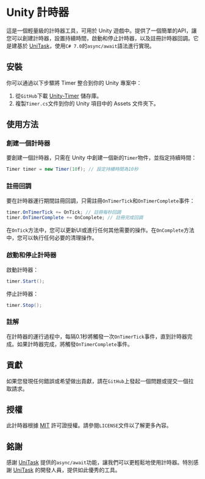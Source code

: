 # Unity 計時器

這是一個輕量級的計時器工具，可用於 Unity 遊戲中。提供了一個簡單的API，讓您可以創建計時器，設置持續時間，啟動和停止計時器，以及註冊計時器回調。它是建基於 [UniTask](https://github.com/Cysharp/UniTask)，使用`C# 7.0`的`async/await`語法進行實現。

## 安裝 

你可以通過以下步驟將 Timer 整合到你的 Unity 專案中：

1. 從`GitHub`下載 [Unity-Timer](https://github.com/hhs456/Unity-Timer) 儲存庫。
2. 複製`Timer.cs`文件到你的 Unity 項目中的 Assets 文件夾下。

## 使用方法

### 創建一個計時器

要創建一個計時器，只需在 Unity 中創建一個新的`Timer`物件，並指定持續時間：

```csharp
Timer timer = new Timer(10f); // 設定持續時間為10秒
```

### 註冊回調

要在計時器運行期間註冊回調，只需註冊`OnTimerTick`和`OnTimerComplete`事件：

```csharp
timer.OnTimerTick += OnTick; // 註冊每秒回調
timer.OnTimerComplete += OnComplete; // 註冊完成回調
```

在`OnTick`方法中，您可以更新UI或進行任何其他需要的操作。在`OnComplete`方法中，您可以執行任何必要的清理操作。

### 啟動和停止計時器

啟動計時器：

```csharp
timer.Start();
```

停止計時器：

```csharp
timer.Stop();
```

### 註解

在計時器的運行過程中，每隔0.1秒將觸發一次`OnTimerTick`事件，直到計時器完成。如果計時器完成，將觸發`OnTimerComplete`事件。

## 貢獻

如果您發現任何錯誤或希望做出貢獻，請在`GitHub`上發起一個問題或提交一個拉取請求。

## 授權

此計時器根據 [MIT](https://choosealicense.com/licenses/mit/) 許可證授權。請參閱`LICENSE`文件以了解更多內容。

## 銘謝

感謝 [UniTask](https://github.com/Cysharp/UniTask) 提供的`async/await`功能，讓我們可以更輕鬆地使用計時器。特別感謝 [UniTask](https://github.com/Cysharp/UniTask) 的開發人員，提供如此優秀的工具。
